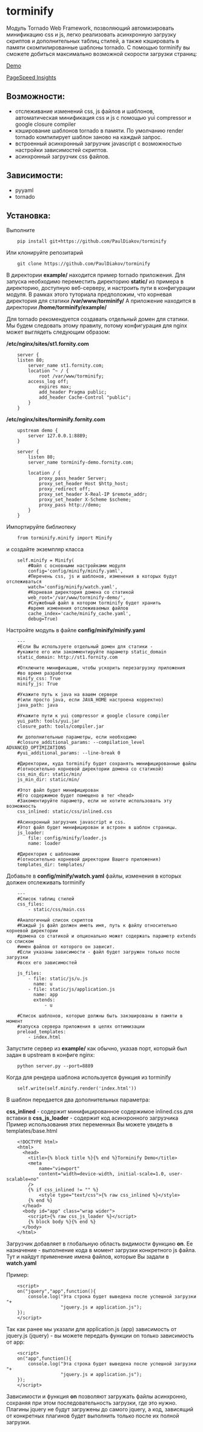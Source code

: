 # torminify
Модуль Tornado Web Framework, позволяющий автомизировать минификацию css и js, легко реализовать асинхронную загрузку скриптов и дополнительных таблиц стилей, а также кэшировать в памяти скомпилированные шаблоны tornado.
С помощью torminify вы сможете добиться максимально возможной скорости загрузки страниц: 

[Demo](http://torminify.fornity.com/)

[PageSpeed Insights](https://developers.google.com/speed/pagespeed/insights/?url=http%3A%2F%2Ftorminify.fornity.com%2F&tab=mobile)

## Возможности:
- отслеживание изменений css, js файлов и шаблонов, автоматическая минификация css и js с помощью yui compressor и google closure compiler
- кэширование шаблонов tornado в памяти. По умолчанию render tornado компилирует шаблон заново на каждый запрос.
- встроенный асинхронный загрузчик javascript с возможностью настройки зависимостей скриптов.
- асинхронный загрузчик css файлов.

## Зависимости:
- pyyaml
- tornado

## Установка:
Выполните 
```
    pip install git+https://github.com/PaulDiakov/torminify
```
Или клонируйте репозитарий
```
    git clone https://github.com/PaulDiakov/torminify
```

В директории **example/** находится пример tornado приложения. Для запуска необходимо переместить директорию **static/** из примера в директорию, доступную веб-серверу, и настроить пути в конфигурации модуля.
В рамках этого туториала предположим, что корневая директория для статики
**/var/www/torminify/**
А приложение находится в директории
**/home/torminify/example/**

Для tornado рекомендуется создавать отдельный домен для статики. Мы будем следовать этому правилу, потому конфигурация для nginx может выглядеть следующим образом:

**/etc/nginx/sites/st1.fornity.com**

```
    server {
    listen 80;
        server_name st1.fornity.com;
        location ^~ / {
            root /var/www/torminify;
    	access_log off;
            expires max;
            add_header Pragma public;
            add_header Cache-Control "public";
        }
    }
```

**/etc/nginx/sites/torminify.fornity.com**

```
    upstream demo {
        server 127.0.0.1:8889;
    }
    
    server {
        listen 80;
        server_name torminify-demo.fornity.com;
        
        location / {
            proxy_pass_header Server;
            proxy_set_header Host $http_host;
            proxy_redirect off;
            proxy_set_header X-Real-IP $remote_addr;
            proxy_set_header X-Scheme $scheme;
            proxy_pass http://demo;
        }
    }
```

Импортируйте библиотеку

```
    from torminify.minify import Minify
```

и создайте экземпляр класса 

```
    self.minify = Minify(
    	#Файл с основными настройками модуля
        config='config/minify/minify.yaml',
        #Перечень css, js и шаблонов, изменения в которых будут отслеживаться
        watch='config/minify/watch.yaml',
        #Корневая директория домена со статикой
        web_root='/var/www/torminify-demo/',
        #Служебный файл в котором torminify будет хранить 
        #время изменения отслеживаемых файлов
        cache_index='cache/minify_cache.yaml',
        debug=True)
```

Настройте модуль в файле **config/minify/minify.yaml**

```
    ---
    #Если Вы используете отдельный домен для статики - 
    #укажите его или закомментируйте параметр static_domain
    static_domain: http://st1.fornity.com
    
    #Отключите минификацию, чтобы ускорить перезагрузку приложения 
    #во время разработки
    minify_css: True
    minify_js: True

    #Укажите путь к java на вашем сервере 
    #(или просто java, если JAVA_HOME настроена корректно)
    java_path: java
    
    #Укажите пути к yui compressor и google closure compiler
    yui_path: tools/yui.jar
    closure_path: tools/compiler.jar

    #и дополнительные параметры, если необходимо
    #closure_additional_params: --compilation_level ADVANCED_OPTIMIZATIONS
    #yui_additional_params: --line-break 0
    
    #Директории, куда torminify будет сохранять минифицированные файлы 
    #(относительно корневой директории домена со статикой)
    css_min_dir: static/min/
    js_min_dir: static/min/
    
    #Этот файл будет минифицирован 
    #Его содержимое будет помещено в тег <head> 
    #Закоментируйте параметр, если не хотите использовать эту возможность
    css_inlined: static/css/inlined.css
    
    #Асинхронный загрузчик javascript и css. 
    #Этот файл будет минифицирован и встроен в шаблон страницы.
    js_loader: 
        file: config/minify/loader.js
        name: loader
    
    #Директория с шаблонами 
    #(относительно корневой директории Вашего приложения)
    templates_dir: templates/
```

Добавьте в **config/minify/watch.yaml** файлы, изменения в которых должен отслеживать torminify

```
    ---
    #Список таблиц стилей
    css_files:
        - static/css/main.css
    
    #Аналогичный список скриптов
    #Каждый js файл должен иметь имя, путь к файлу относительно корневой директории 
    #домена со статикой и опционально может содержать параметр extends со списком 
    #имен файлов от которого он зависит.
    #Если указаны зависимости - файл будет загружен только после загрузки 
    #всех его зависимостей

    js_files:
        - file: static/js/u.js
          name: u
        - file: static/js/application.js
          name: app
          extends:
              - u
    
    #Список шаблонов, которые должны быть закэшированы в памяти в момент 
    #запуска сервера приложения в целях оптимизации
    preload_templates:
        - index.html
```

Запустите сервер из **example/** как обычно, указав порт, который был задан в upstream в конфиге nginx:

```
    python server.py --port=8889
```

Когда для рендера шаблона используется функция из torminify

```
    self.write(self.minify.render('index.html'))
```

В шаблон передается два дополнительных параметра:

**css_inlined** - содержит минифицированное содержимое inlined.css для вставки в <head>
**css_js_loader** - содержит код асинхронного загрузчика
Пример использования этих переменных Вы можете увидеть в templates/base.html

```
    <!DOCTYPE html>
    <html>
      <head>
        <title>{% block title %}{% end %}Torminify Demo</title>
        <meta 
        	name="viewport" 
        	content="width=device-width, initial-scale=1.0, user-scalable=no" 
        />
        {% if css_inlined != "" %}
        	<style type="text/css">{% raw css_inlined %}</style>
        {% end %}
      </head>
      <body id="app" class="wrap wider">
      	<script>{% raw css_js_loader %}</script>
        {% block body %}{% end %}
      </body>
    </html>
```

Загрузчик добавляет в глобальную область видимости функцию **on**.
Ее назначение - выполнение кода в момент загрузки конкретного js файла.
Тут и найдут применение имена файлов, которые Вы задали в **watch.yaml**

Пример:

```
    <script>
    on("jquery","app",function(){
    	console.log("Эта строка будет выведена после успешной загрузки "+
    				"jquery.js и application.js");
    });
    </script>
```

Так как ранее мы указали для application.js (app) зависимость от jquery.js (jquery) - вы можете передать функции on только зависимость от app:

```
    <script>
    on("app",function(){
    	console.log("Эта строка будет выведена после успешной загрузки "+
    				"jquery.js и application.js");
    });
    </script>
```

Зависимости и функция **on** позволяют загружать файлы асинхронно, сохраняя при этом последовательность загрузки, где это нужно. Плагины jquery не будут загружены до самого jquery, а код, зависящий от конкретных плагинов будет выполнить только после их полной загрузки.